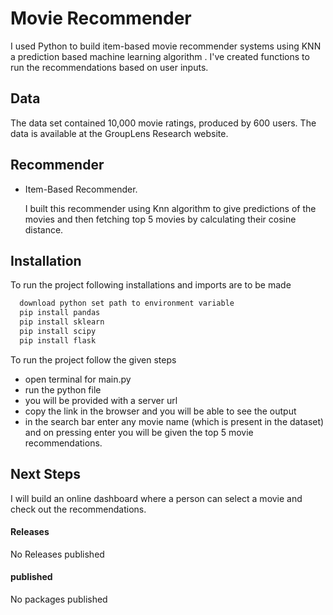 # Movie Recommender

I used Python to build item-based movie recommender systems using KNN a prediction based machine learning algorithm . I've created functions to run the recommendations based on user inputs.

## Data

The data set contained 10,000 movie ratings, produced by 600 users. The data is available at the GroupLens Research website.

## Recommender
- Item-Based Recommender.

    I built this recommender using Knn algorithm to give predictions of the movies and then fetching top 5 movies by calculating their cosine distance.


## Installation

To run the project following installations and imports are to be made

```bash
  download python set path to environment variable
  pip install pandas
  pip install sklearn
  pip install scipy
  pip install flask
```
  To run the project follow the given steps

  - open terminal for main.py 
  - run the python file
  - you will be provided with a server url 
  - copy the link in the browser and you will be able to see the output
  - in the search bar enter any movie name (which is present in the dataset) 
    and on pressing enter you will be given the top 5 movie recommendations.


## Next Steps

I will build an online dashboard where a person can select a movie and check out the recommendations.

#### Releases
No Releases published


#### published
No packages published
